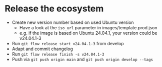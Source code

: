 # Release the ecosystem

- Create new version number based on used Ubuntu version
   - Have a look at the `iso_url` parameter in images/template.prod.json
   - e.g. if the image is based on Ubuntu 24.04.1, your version could be v24.04.1-3
- Run `git flow release start v24.04.1-3` from develop
- Adapt and commit changelog
- Run `git flow release finish -s v24.04.1-3`
- Push via `git push origin main` and `git push origin develop --tags`
